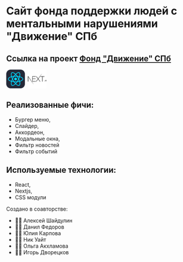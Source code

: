 # Сайт фонда поддержки людей с ментальными нарушениями "Движение" СПб

## Ссылка на проект [Фонд "Движение" СПб](https://foundation-movement.vercel.app/)

<div>
  <img src="https://raw.githubusercontent.com/tandpfun/skill-icons/a50fa57465e82a1147fa512fb3d64cc5902df578/icons/React-Dark.svg" title="React" alt="React" width="50" height="50"/>&nbsp;
  <img src="https://github.com/devicons/devicon/blob/master/icons/nextjs/nextjs-original-wordmark.svg" title="Nextjs" alt="Nextjs " width="50" height="50"/>&nbsp;
</div>

## Реализованные фичи: 
- Бургер меню,
- Слайдер,
- Аккордеон,
- Модальные окна,
- Фильтр новостей
- Фильтр событий

## Используемые технологии:
- React,
- Nextjs,
- CSS модули

Создано в соавторстве:
- 👨‍💻 Алексей Шайдулин
- 👨‍💻 Данил Федоров
- 👨‍💻 Юлия Карпова
- 👨‍💻 Ник Уайт
- 👨‍💻 Ольга Акхламова
- 👨‍💻 Игорь Дворецков
